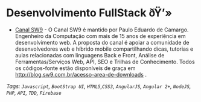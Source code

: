 # Desenvolvimento FullStack ðŸ’»

- [Canal SW9](https://www.youtube.com/+sw9brl) - O Canal SW9 é mantido por Paulo Eduardo de Camargo. Engenheiro da Computação com mais de 15 anos de
   experiência em desenvolvimento web. A proposta do canal é apoiar a comunidade de desenvolvedores web e híbrido mobile compartilhando dicas, tutorias e 
   aulas relacionadas com linguagens Back e Front, Análise de Ferramentas/Serviços Web, API, SEO e Trilhas de Conhecimento.
   Todos os códigos-fonte estão disponíveis de graça em http://blog.sw9.com.br/acesso-area-de-downloads .  

_Tags: `Javascript`, `BootStrap UI`, `HTML5`,`CSS3`, `AngularJS`, `Angular 2+`, `NodeJS`, `PHP`, `API`, `TDD`, `Firebase`_
